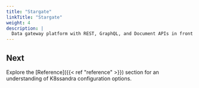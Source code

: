```yaml
---
title: "Stargate"
linkTitle: "Stargate"
weight: 4
description: |
  Data gateway platform with REST, GraphQL, and Document APIs in front of Apache Cassandra.
---
```


## Next

Explore the [Reference]({{< ref "reference" >}}) section for an understanding of K8ssandra configuration options.
